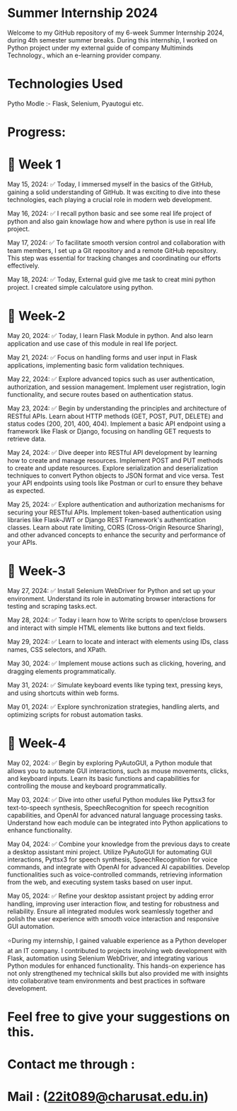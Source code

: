 # Summer Internship 2024
Welcome to my GitHub repository of my 6-week Summer Internship 2024, during 4th semester summer breaks. During this internship, I worked on Python project under my external guide of company Multiminds Technology., which an e-learning provider company.

# Technologies Used
Pytho Modle :- Flask, Selenium, Pyautogui etc.

# Progress:

# 📅 Week 1

May 15, 2024:
✅ Today, I immersed myself in the basics of the GitHub, gaining a solid understanding of GitHub. It was exciting to dive into these technologies, each playing a crucial role in modern web development. 

May 16, 2024:
✅ I recall python basic and see some real life project of python and also gain knowlage how and where python is use in real life project. 

May 17, 2024:
✅ To facilitate smooth version control and collaboration with team members, I set up a Git repository and a remote GitHub repository. This step was essential for tracking changes and coordinating our efforts effectively. 

May 18, 2024:
✅ Today, External guid give me task to creat mini python project. I created simple calculatore using python.

# 📅 Week-2 

May 20, 2024:
✅ Today, I learn Flask Module in python. And also learn application and use case of this module in real life porject.

May 21, 2024:
✅ Focus on handling forms and user input in Flask applications, implementing basic form validation techniques. 

May 22, 2024:
✅ Explore advanced topics such as user authentication, authorization, and session management. Implement user registration, login functionality, and secure routes based on authentication status. 

May 23, 2024:
✅ Begin by understanding the principles and architecture of RESTful APIs. Learn about HTTP methods (GET, POST, PUT, DELETE) and status codes (200, 201, 400, 404). Implement a basic API endpoint using a framework like Flask or Django, focusing on handling GET requests to retrieve data.

May 24, 2024:
✅ Dive deeper into RESTful API development by learning how to create and manage resources. Implement POST and PUT methods to create and update resources. Explore serialization and deserialization techniques to convert Python objects to JSON format and vice versa. Test your API endpoints using tools like Postman or curl to ensure they behave as expected.

May 25, 2024:
✅ Explore authentication and authorization mechanisms for securing your RESTful APIs. Implement token-based authentication using libraries like Flask-JWT or Django REST Framework's authentication classes. Learn about rate limiting, CORS (Cross-Origin Resource Sharing), and other advanced concepts to enhance the security and performance of your APIs.

# 📅 Week-3

May 27, 2024:
✅ Install Selenium WebDriver for Python and set up your environment. Understand its role in automating browser interactions for testing and scraping tasks.ect.

May 28, 2024:
✅ Today i learn how to Write scripts to open/close browsers and interact with simple HTML elements like buttons and text fields.

May 29, 2024:
✅ Learn to locate and interact with elements using IDs, class names, CSS selectors, and XPath.

May 30, 2024:
✅ Implement mouse actions such as clicking, hovering, and dragging elements programmatically.

May 31, 2024:
✅ Simulate keyboard events like typing text, pressing keys, and using shortcuts within web forms.

May 01, 2024:
✅ Explore synchronization strategies, handling alerts, and optimizing scripts for robust automation tasks.

# 📅 Week-4

May 02, 2024:
✅ Begin by exploring PyAutoGUI, a Python module that allows you to automate GUI interactions, such as mouse movements, clicks, and keyboard inputs. Learn its basic functions and capabilities for controlling the mouse and keyboard programmatically.

May 03, 2024:
✅ Dive into other useful Python modules like Pyttsx3 for text-to-speech synthesis, SpeechRecognition for speech recognition capabilities, and OpenAI for advanced natural language processing tasks. Understand how each module can be integrated into Python applications to enhance functionality.

May 04, 2024:
✅ Combine your knowledge from the previous days to create a desktop assistant mini project. Utilize PyAutoGUI for automating GUI interactions, Pyttsx3 for speech synthesis, SpeechRecognition for voice commands, and integrate with OpenAI for advanced AI capabilities. Develop functionalities such as voice-controlled commands, retrieving information from the web, and executing system tasks based on user input.

May 05, 2024:
✅ Refine your desktop assistant project by adding error handling, improving user interaction flow, and testing for robustness and reliability. Ensure all integrated modules work seamlessly together and polish the user experience with smooth voice interaction and responsive GUI automation.

⭐During my internship, I gained valuable experience as a Python developer at an IT company. I contributed to projects involving web development with Flask, automation using Selenium WebDriver, and integrating various Python modules for enhanced functionality. This hands-on experience has not only strengthened my technical skills but also provided me with insights into collaborative team environments and best practices in software development.

# Feel free to give your suggestions on this.
# Contact me through :
# Mail : (22it089@charusat.edu.in)
